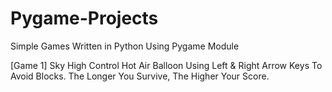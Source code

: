 # Pygame-Projects
Simple Games Written in Python Using Pygame Module

[Game 1] Sky High
Control Hot Air Balloon Using Left & Right Arrow Keys To Avoid Blocks.
The Longer You Survive, The Higher Your Score.
